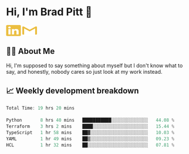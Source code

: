 # Hi, I'm Brad Pitt 👋


<a href="https://www.linkedin.com/in/mathias-mauraisin/" target="blank"><img align="center" src="./icons/linkedin.svg" alt="https://www.linkedin.com/in/mathias-mauraisin/" height="30" width="40" /></a>
<a href="mailto:mathias.mauraisin.pro@gmail.com" target="blank"><img align="center" src="./icons/gmail.svg" alt="redrew" height="30" width="40" /></a>




<!-- ![snap](images/Snap_dark.png?raw=true) -->
<!-- ![snap](images/Snap_dark_bg.png?raw=true) -->


<!-- [![My Skills](https://skillicons.dev/icons?i=c,cpp,html,css,js,ts,)](https://skillicons.dev) -->

## 🙋‍♂️&nbsp;About Me

Hi, I'm supposed to say something about myself but I don't know what to say, and honestly, nobody cares so just look at my work instead.

## 📈&nbsp;Weekly development breakdown

<!-- [![mamaurai's 42 stats](https://badge42.vercel.app/api/v2/cl1l4qz93000609l4yixitcl4/stats?cursusId=21&coalitionId=45)](https://github.com/JaeSeoKim/badge42) -->





<!--START_SECTION:waka-->

```rust
Total Time: 19 hrs 20 mins

Python       8 hrs 40 mins   ███████████░░░░░░░░░░░░░░   44.08 %
Terraform    3 hrs 2 mins    ████░░░░░░░░░░░░░░░░░░░░░   15.44 %
TypeScript   1 hr 58 mins    ██▓░░░░░░░░░░░░░░░░░░░░░░   10.03 %
YAML         1 hr 49 mins    ██▒░░░░░░░░░░░░░░░░░░░░░░   09.23 %
HCL          1 hr 32 mins    ██░░░░░░░░░░░░░░░░░░░░░░░   07.81 %
```

<!--END_SECTION:waka-->


